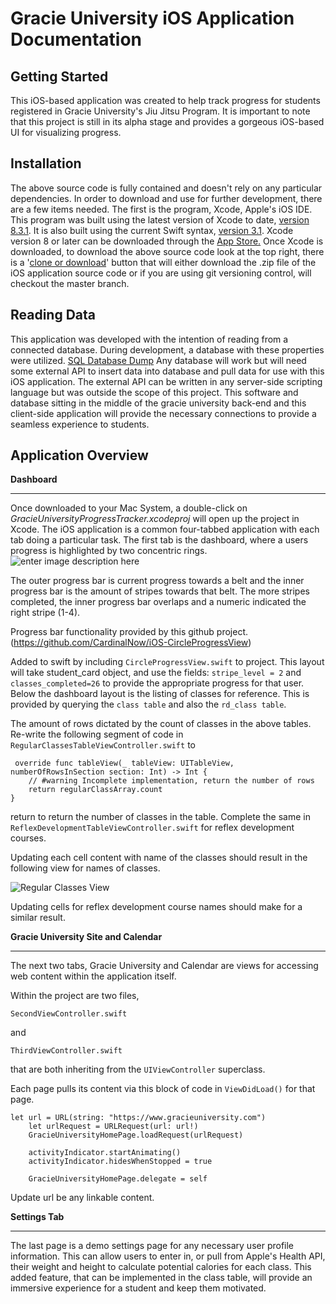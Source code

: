 Gracie University iOS Application Documentation
===============================================

Getting Started
---------------
This iOS-based application was created to help track progress for students registered in Gracie University's Jiu Jitsu Program. It is important to note that this project is still in its alpha stage and provides a gorgeous iOS-based UI for visualizing progress. 

Installation
------------

The above source code is fully contained and doesn't rely on any particular dependencies. In order to download and use for further development, there are a few items needed.
The first is the program, Xcode, Apple's iOS IDE. This program was built using the latest version of Xcode to date, [version 8.3.1](https://developer.apple.com/swift/blog/?id=36). It is also built using the current Swift syntax, [version 3.1](https://developer.apple.com/swift/blog/?id=36).
Xcode version 8 or later can be downloaded through the [App Store.](https://www.google.com/url?sa=t&rct=j&q=&esrc=s&source=web&cd=3&cad=rja&uact=8&ved=0ahUKEwiP9Zueht_TAhVEslQKHVD7CkkQFggzMAI&url=https://itunes.apple.com/us/app/xcode/id497799835?mt=12&usg=AFQjCNGrxKmVtXUdvUU3MhqZhP4MHT6Gtg&sig2=ZO3nnvsdGrUpyTkduydrZA)
Once Xcode is downloaded, to download the above source code look at the top right, there is a '[clone or download](https://github.com/adambeee/gracieuniversityiOS.git)' button that will either download the .zip file of the iOS application source code or if you are using git versioning control, will checkout the master branch. 

Reading Data
------------

This application was developed with the intention of reading from a connected database. During development, a database with these properties were utilized. 
[SQL Database Dump](https://cdn.pbrd.co/images/3BImR8zMv.png)
Any database will work but will need some external API to insert data into database and pull data for use with this iOS application. The external API can be written in any server-side scripting language but was outside the scope of this project. This software and database sitting in the middle of the gracie university back-end and this client-side application will provide the necessary connections to provide a seamless experience to students. 

Application Overview
--------

**Dashboard**


----------


Once downloaded to your Mac System, a double-click on *GracieUniversityProgressTracker.xcodeproj* will open up the project in Xcode. 
The iOS application is a common four-tabbed application with each tab doing a particular task. 
The first tab is the dashboard, where a users progress is highlighted by two concentric rings. 
![enter image description here](https://cdn.pbrd.co/images/mlUjZzAd.png)

The outer progress bar is current progress towards a belt and the inner progress bar is the amount of stripes towards that belt. The more stripes completed, the inner progress bar overlaps and a numeric indicated the right stripe (1-4).

Progress bar functionality provided by this github project.
(https://github.com/CardinalNow/iOS-CircleProgressView)

Added to swift by including `CircleProgressView.swift` to project. 
This layout will take student_card object, and use the fields: `stripe_level = 2` and `classes_completed=26` to provide the appropriate progress for that user. 
Below the dashboard layout is the listing of classes for reference. This is provided by querying the `class table` and also the `rd_class table`. 

The amount of rows dictated by the count of classes in the above tables. 
Re-write the following segment of code in `RegularClassesTableViewController.swift`
to

     override func tableView(_ tableView: UITableView, numberOfRowsInSection section: Int) -> Int {
        // #warning Incomplete implementation, return the number of rows
        return regularClassArray.count
    }
return to return the number of classes in the table.
Complete the same in `ReflexDevelopmentTableViewController.swift` for reflex development courses. 

Updating each cell content with name of the classes should result in the following view for names of classes. 

![Regular Classes View](https://preview.ibb.co/gwbjd5/Simulator_Screen_Shot_May_7_2017_7_11_15_PM.png)

Updating cells for reflex development course names should make for a similar result. 


**Gracie University Site and Calendar**


----------

The next two tabs, Gracie University and Calendar are views for accessing web content within the application itself. 

Within the project are two files, 

    SecondViewController.swift
and 

    ThirdViewController.swift
that are both inheriting from the `UIViewController` superclass. 

Each page pulls its content via this block of code in `ViewDidLoad()` for that page.

    let url = URL(string: "https://www.gracieuniversity.com")
        let urlRequest = URLRequest(url: url!)
        GracieUniversityHomePage.loadRequest(urlRequest)
        
        activityIndicator.startAnimating()
        activityIndicator.hidesWhenStopped = true
        
        GracieUniversityHomePage.delegate = self

Update url be any linkable content. 

**Settings Tab** 


----------

The last page is a demo settings page for any necessary user profile information. This can allow users to enter in, or pull from Apple's Health API, their weight and height to calculate potential calories for each class. This added feature, that can be implemented in the class table, will provide an immersive experience for a student and keep them motivated.
